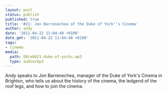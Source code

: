 ```yaml
---
layout: post
status: publish
published: true
title: '#21: Jon Barrenechea of the Duke of York''s Cinema'
author: andy
date: '2011-04-22 11:04:48 +0100'
date_gmt: '2011-04-22 11:04:48 +0100'
tags:
- cinema
media:
  path: EB/eb021-duke-of-yorks.mp3
  type: audio/mp3
---
```

Andy speaks to Jon Barrenechea, manager of the Duke of York's Cinema in 
Brighton, who tells us about the history of the cinema, the ledgend of the roof 
legs, and how to join the cinema.
